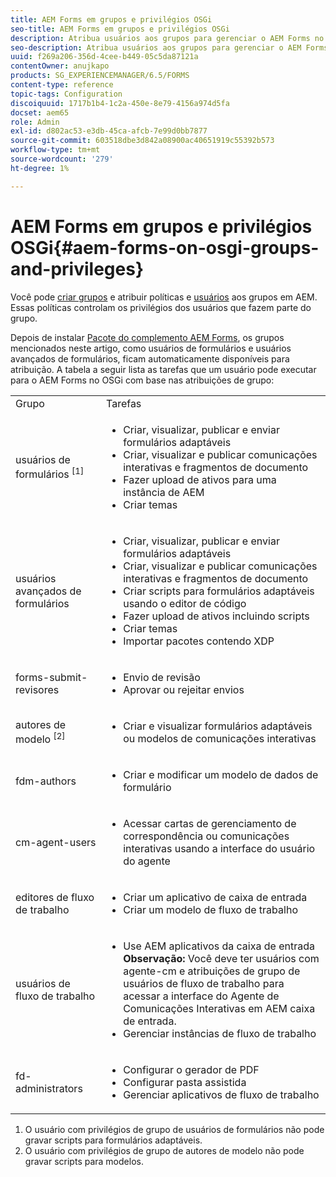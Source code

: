```yaml
---
title: AEM Forms em grupos e privilégios OSGi
seo-title: AEM Forms em grupos e privilégios OSGi
description: Atribua usuários aos grupos para gerenciar o AEM Forms no OSGi
seo-description: Atribua usuários aos grupos para gerenciar o AEM Forms no OSGi
uuid: f269a206-356d-4cee-b449-05c5da87121a
contentOwner: anujkapo
products: SG_EXPERIENCEMANAGER/6.5/FORMS
content-type: reference
topic-tags: Configuration
discoiquuid: 1717b1b4-1c2a-450e-8e79-4156a974d5fa
docset: aem65
role: Admin
exl-id: d802ac53-e3db-45ca-afcb-7e99d0bb7877
source-git-commit: 603518dbe3d842a08900ac40651919c55392b573
workflow-type: tm+mt
source-wordcount: '279'
ht-degree: 1%

---
```


# AEM Forms em grupos e privilégios OSGi{#aem-forms-on-osgi-groups-and-privileges}

Você pode [criar grupos](/help/sites-administering/user-group-ac-admin.md#group-administration) e atribuir políticas e [usuários](/help/sites-administering/user-group-ac-admin.md#user-administration) aos grupos em AEM. Essas políticas controlam os privilégios dos usuários que fazem parte do grupo.

Depois de instalar [Pacote do complemento AEM Forms](../../forms/using/installing-configuring-aem-forms-osgi.md), os grupos mencionados neste artigo, como usuários de formulários e usuários avançados de formulários, ficam automaticamente disponíveis para atribuição. A tabela a seguir lista as tarefas que um usuário pode executar para o AEM Forms no OSGi com base nas atribuições de grupo:

<table>
 <tbody>
  <tr>
   <td>Grupo</td> 
   <td>Tarefas</td> 
  </tr>
  <tr>
   <td>usuários de formulários <sup>[1]</sup></td> 
   <td>
    <ul> 
     <li>Criar, visualizar, publicar e enviar formulários adaptáveis</li> 
     <li>Criar, visualizar e publicar comunicações interativas e fragmentos de documento</li> 
     <li>Fazer upload de ativos para uma instância de AEM</li> 
     <li>Criar temas</li> 
    </ul> </td> 
  </tr>
  <tr>
   <td>usuários avançados de formulários</td> 
   <td>
    <ul> 
     <li>Criar, visualizar, publicar e enviar formulários adaptáveis</li> 
     <li>Criar, visualizar e publicar comunicações interativas e fragmentos de documento</li> 
     <li>Criar scripts para formulários adaptáveis usando o editor de código</li> 
     <li>Fazer upload de ativos incluindo scripts</li> 
     <li>Criar temas</li> 
     <li>Importar pacotes contendo XDP</li> 
    </ul> </td> 
  </tr>
  <tr>
   <td>forms-submit-revisores</td> 
   <td>
    <ul> 
     <li>Envio de revisão</li> 
     <li>Aprovar ou rejeitar envios</li> 
    </ul> </td> 
  </tr>
  <tr>
   <td>autores de modelo <sup>[2]</sup></td> 
   <td>
    <ul> 
     <li>Criar e visualizar formulários adaptáveis ou modelos de comunicações interativas</li> 
    </ul> </td> 
  </tr>
  <tr>
   <td><p>fdm-authors</p> </td> 
   <td>
    <ul> 
     <li>Criar e modificar um modelo de dados de formulário</li> 
    </ul> </td> 
  </tr>
  <tr>
   <td>cm-agent-users</td> 
   <td>
    <ul> 
     <li>Acessar cartas de gerenciamento de correspondência ou comunicações interativas usando a interface do usuário do agente</li> 
    </ul> </td> 
  </tr>
  <tr>
   <td><p>editores de fluxo de trabalho</p> </td> 
   <td>
    <ul> 
     <li>Criar um aplicativo de caixa de entrada</li> 
     <li>Criar um modelo de fluxo de trabalho</li> 
    </ul> </td> 
  </tr>
  <tr>
   <td>usuários de fluxo de trabalho</td> 
   <td>
    <ul> 
     <li>Use AEM aplicativos da caixa de entrada<br /> <strong>Observação: </strong>Você deve ter usuários com agente-cm e atribuições de grupo de usuários de fluxo de trabalho para acessar a interface do Agente de Comunicações Interativas em AEM caixa de entrada.</li> 
     <li>Gerenciar instâncias de fluxo de trabalho</li> 
    </ul> </td> 
  </tr>
  <tr>
   <td>fd-administrators</td> 
   <td>
    <ul> 
     <li>Configurar o gerador de PDF</li> 
     <li>Configurar pasta assistida</li> 
     <li>Gerenciar aplicativos de fluxo de trabalho</li> 
    </ul> </td> 
  </tr>
 </tbody>
</table>

1. O usuário com privilégios de grupo de usuários de formulários não pode gravar scripts para formulários adaptáveis.
1. O usuário com privilégios de grupo de autores de modelo não pode gravar scripts para modelos.
